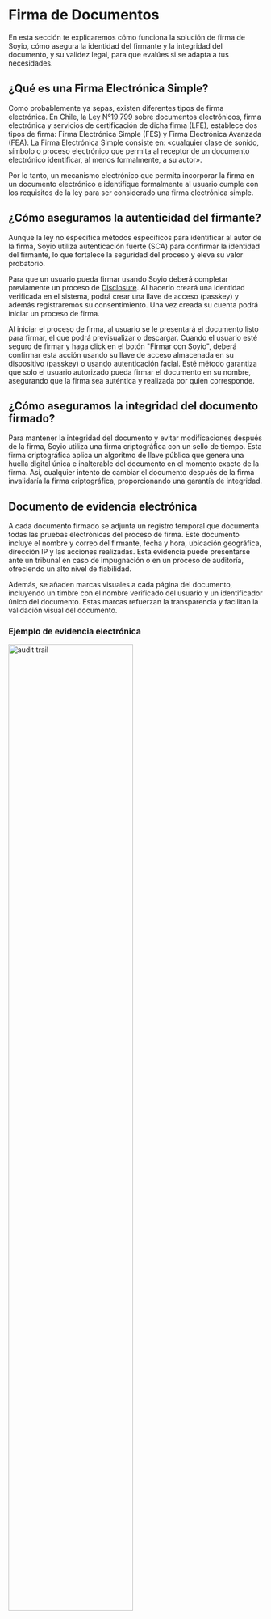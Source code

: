 
# Firma de Documentos

En esta sección te explicaremos cómo funciona la solución de firma de Soyio, cómo asegura la identidad del firmante y la integridad del documento, y su validez legal, para que evalúes si se adapta a tus necesidades.

## ¿Qué es una Firma Electrónica Simple?

Como probablemente ya sepas, existen diferentes tipos de firma electrónica. En Chile, la Ley N°19.799 sobre documentos electrónicos, firma electrónica y servicios de certificación de dicha firma (LFE), establece dos tipos de firma: Firma Electrónica Simple (FES) y Firma Electrónica Avanzada (FEA). La Firma Electrónica Simple consiste en: «cualquier clase de sonido, símbolo o proceso electrónico que permita al receptor de un documento electrónico identificar, al menos formalmente, a su autor».

Por lo tanto, un mecanismo electrónico que permita incorporar la firma en un documento electrónico e identifique formalmente al usuario cumple con los requisitos de la ley para ser considerado una firma electrónica simple.

## ¿Cómo aseguramos la autenticidad del firmante?

Aunque la ley no específica métodos específicos para identificar al autor de la firma, Soyio utiliza autenticación fuerte (SCA) para confirmar la identidad del firmante, lo que fortalece la seguridad del proceso y eleva su valor probatorio.

Para que un usuario pueda firmar usando Soyio deberá completar previamente un proceso de [Disclosure](../modules/disclosure.mdx). Al hacerlo creará una identidad verificada en el sistema, podrá crear una llave de acceso (passkey) y además registraremos su consentimiento. Una vez creada su cuenta podrá iniciar un proceso de firma.

Al iniciar el proceso de firma, al usuario se le presentará el documento listo para firmar, el que podrá previsualizar o descargar. Cuando el usuario esté seguro de firmar y haga click en el botón "Firmar con Soyio", deberá confirmar esta acción usando su llave de acceso almacenada en su dispositivo (passkey) o usando autenticación facial. Esté método garantiza que solo el usuario autorizado pueda firmar el documento en su nombre, asegurando que la firma sea auténtica y realizada por quien corresponde.

## ¿Cómo aseguramos la integridad del documento firmado?

Para mantener la integridad del documento y evitar modificaciones después de la firma, Soyio utiliza una firma criptográfica con un sello de tiempo. Esta firma criptográfica aplica un algoritmo de llave pública que genera una huella digital única e inalterable del documento en el momento exacto de la firma. Así, cualquier intento de cambiar el documento después de la firma invalidaría la firma criptográfica, proporcionando una garantía de integridad.

## Documento de evidencia electrónica

A cada documento firmado se adjunta un registro temporal que documenta todas las pruebas electrónicas del proceso de firma. Este documento incluye el nombre y correo del firmante, fecha y hora, ubicación geográfica, dirección IP y las acciones realizadas. Esta evidencia puede presentarse ante un tribunal en caso de impugnación o en un proceso de auditoría, ofreciendo un alto nivel de fiabilidad.

Además, se añaden marcas visuales a cada página del documento, incluyendo un timbre con el nombre verificado del usuario y un identificador único del documento. Estas marcas refuerzan la transparencia y facilitan la validación visual del documento.

### Ejemplo de evidencia electrónica
<img src="/img/audit_trail.png" alt="audit trail" width="70%"/>

## ¿Cuándo puedo utilizar la firma electrónica de Soyio?

La firma electrónica de Soyio es válida legalmente para celebrar toda clase de actos y contratos, especialmente contratos entre privados.

Al ser una Firma Electrónica Simple (FES) existen excepciones que se detallan a continuación:

1. No puede utilizarse FES cuando la ley exige expresamente el uso de Firma Electrónica Avanzada (FEA), por ejemplo:

    i. Los instrumentos públicos en formato electrónico deben llevar la FEA del funcionario que los emite.

    ii. El mandato judicial otorgado en documento electrónico debe ser suscrito con la FEA del mandante.

    iii. Los formularios para la constitución, modificación, disolución o anotaciones de empresas del Registro de Empresas y Sociedad deben ser suscritos con la FEA de los constituyentes, socios o accionistas; o con la FEA del notario que autoriza el acto si es que estos no contaran con su propia FEA.

2. No puede utilizarse firma electrónica (FES o FEA) cuando la LFE u otras leyes impiden el uso de firma electrónica:

    i. Cuando la ley exige una solemnidad que no sea susceptible de cumplirse mediante documento electrónico

    ii. Cuando la ley requiere la concurrencia personal de alguna de las partes

    iii. En actos y contratos relativos al derecho de familia
